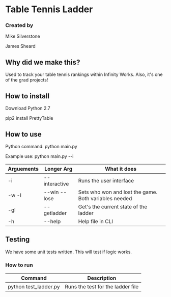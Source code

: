 # Table Tennis Ladder

### Created by
Mike Silverstone

James Sheard

## Why did we make this?

Used to track your table tennis rankings within Infinity Works. Also, it's one of the grad projects!

## How to install

Download Python 2.7

pip2 install PrettyTable

## How to use

Python command:
python main.py

Example use:
python main.py --i

|Arguements|Longer Arg|What it does|
|-|-|-|
|-i|--interactive| Runs the user interface|
|-w <name> -l <name>|--win <name> --lose <name>|Sets who won and lost the game. Both variables needed|
|-gl|--getladder|Get's the current state of the ladder|
|-h|--help|Help file in CLI|
  
## Testing
We have some unit tests written. This will test if logic works.

### How to run
|Command|Description|
|-|-|
|python test_ladder.py|Runs the test for the ladder file|
